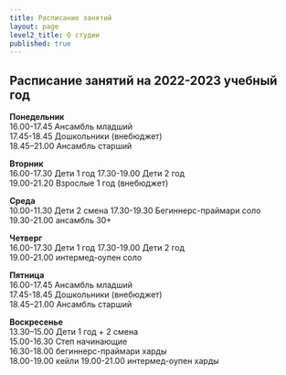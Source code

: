 ```yaml
---
title: Расписание занятий
layout: page
level2_title: О студии
published: true
---
```


## Расписание занятий на 2022-2023 учебный год

**Понедельник**  
16.00-17.45 Ансамбль младший    
17.45-18.45 Дошкольники (внебюджет)    
18.45–21.00 Ансамбль старший    

**Вторник**    
16.00-17.30 Дети 1 год 
17.30-19.00 Дети 2 год  
19.00-21.20 Взрослые 1 год (внебюджет) 

**Среда**  
10.00-11.30 Дети 2 смена
17.30-19.30 Бегиннерс-праймари соло  
19.30-21.00 ансамбль 30+   
  
**Четверг**  
16.00-17.30 Дети 1 год 
17.30-19.00 Дети 2 год          
19.00-21.00 интермед-оупен соло  

**Пятница**  
16.00-17.45 Ансамбль младший    
17.45-18.45 Дошкольники (внебюджет)    
18.45–21.00 Ансамбль старший     


**Воскресенье**   
13.30–15.00 Дети 1 год + 2 смена   
15.00-16.30 Степ начинающие  
16.30-18.00 бегиннерс-праймари харды   
18.00-19.00 кейли
19.00-21.00 интермед-оупен харды
